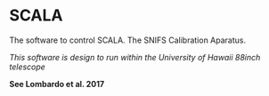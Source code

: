 # SCALA
The software to control SCALA. The SNIFS Calibration Aparatus. 

_This software is design to run within the University of Hawaii 88inch telescope_

**See Lombardo et al. 2017**
